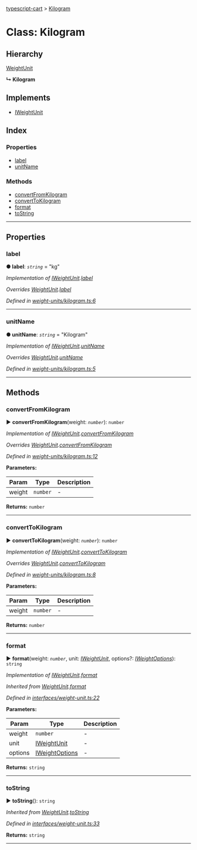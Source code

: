 [typescript-cart](../README.md) > [Kilogram](../classes/kilogram.md)



# Class: Kilogram

## Hierarchy


 [WeightUnit](weightunit.md)

**↳ Kilogram**







## Implements

* [IWeightUnit](../interfaces/iweightunit.md)

## Index

### Properties

* [label](kilogram.md#label)
* [unitName](kilogram.md#unitname)


### Methods

* [convertFromKilogram](kilogram.md#convertfromkilogram)
* [convertToKilogram](kilogram.md#converttokilogram)
* [format](kilogram.md#format)
* [toString](kilogram.md#tostring)



---
## Properties
<a id="label"></a>

###  label

**●  label**:  *`string`*  = "kg"

*Implementation of [IWeightUnit](../interfaces/iweightunit.md).[label](../interfaces/iweightunit.md#label)*

*Overrides [WeightUnit](weightunit.md).[label](weightunit.md#label)*

*Defined in [weight-units/kilogram.ts:6](https://github.com/FlareMind/typescript-cart/blob/1125687/src/weight-units/kilogram.ts#L6)*





___

<a id="unitname"></a>

###  unitName

**●  unitName**:  *`string`*  = "Kilogram"

*Implementation of [IWeightUnit](../interfaces/iweightunit.md).[unitName](../interfaces/iweightunit.md#unitname)*

*Overrides [WeightUnit](weightunit.md).[unitName](weightunit.md#unitname)*

*Defined in [weight-units/kilogram.ts:5](https://github.com/FlareMind/typescript-cart/blob/1125687/src/weight-units/kilogram.ts#L5)*





___


## Methods
<a id="convertfromkilogram"></a>

###  convertFromKilogram

► **convertFromKilogram**(weight: *`number`*): `number`



*Implementation of [IWeightUnit](../interfaces/iweightunit.md).[convertFromKilogram](../interfaces/iweightunit.md#convertfromkilogram)*

*Overrides [WeightUnit](weightunit.md).[convertFromKilogram](weightunit.md#convertfromkilogram)*

*Defined in [weight-units/kilogram.ts:12](https://github.com/FlareMind/typescript-cart/blob/1125687/src/weight-units/kilogram.ts#L12)*



**Parameters:**

| Param | Type | Description |
| ------ | ------ | ------ |
| weight | `number`   |  - |





**Returns:** `number`





___

<a id="converttokilogram"></a>

###  convertToKilogram

► **convertToKilogram**(weight: *`number`*): `number`



*Implementation of [IWeightUnit](../interfaces/iweightunit.md).[convertToKilogram](../interfaces/iweightunit.md#converttokilogram)*

*Overrides [WeightUnit](weightunit.md).[convertToKilogram](weightunit.md#converttokilogram)*

*Defined in [weight-units/kilogram.ts:8](https://github.com/FlareMind/typescript-cart/blob/1125687/src/weight-units/kilogram.ts#L8)*



**Parameters:**

| Param | Type | Description |
| ------ | ------ | ------ |
| weight | `number`   |  - |





**Returns:** `number`





___

<a id="format"></a>

###  format

► **format**(weight: *`number`*, unit: *[IWeightUnit](../interfaces/iweightunit.md)*, options?: *[IWeightOptions](../interfaces/iweightoptions.md)*): `string`



*Implementation of [IWeightUnit](../interfaces/iweightunit.md).[format](../interfaces/iweightunit.md#format)*

*Inherited from [WeightUnit](weightunit.md).[format](weightunit.md#format)*

*Defined in [interfaces/weight-unit.ts:22](https://github.com/FlareMind/typescript-cart/blob/1125687/src/interfaces/weight-unit.ts#L22)*



**Parameters:**

| Param | Type | Description |
| ------ | ------ | ------ |
| weight | `number`   |  - |
| unit | [IWeightUnit](../interfaces/iweightunit.md)   |  - |
| options | [IWeightOptions](../interfaces/iweightoptions.md)   |  - |





**Returns:** `string`





___

<a id="tostring"></a>

###  toString

► **toString**(): `string`



*Inherited from [WeightUnit](weightunit.md).[toString](weightunit.md#tostring)*

*Defined in [interfaces/weight-unit.ts:33](https://github.com/FlareMind/typescript-cart/blob/1125687/src/interfaces/weight-unit.ts#L33)*





**Returns:** `string`





___


